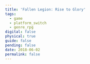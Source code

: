 ```yaml
---
title: 'Fallen Legion: Rise to Glory'
tags:
  - game
  - platform_switch
  - genre_rpg
digital: false
physical: true
guide: false
pending: false
date: 2018-06-02
permalink: false
---
```


